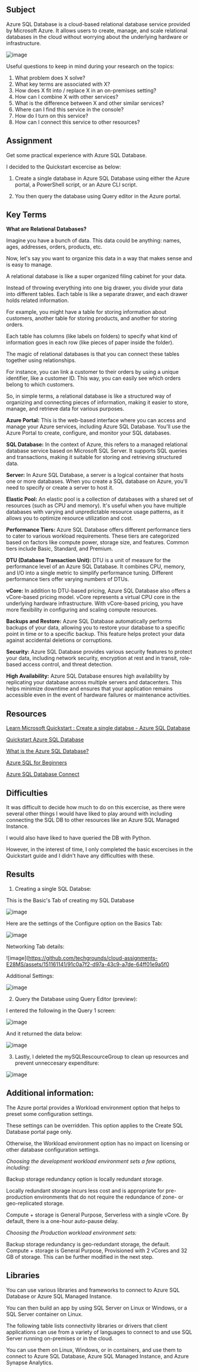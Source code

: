 
## Subject

Azure SQL Database is a cloud-based relational database service provided by Microsoft Azure. It allows users to create, manage, and scale relational databases in the cloud without worrying about the underlying hardware or infrastructure.


![image](https://github.com/techgrounds/cloud-assignments-E28MS/assets/151161141/bc286fc9-ec82-48a6-925d-7877e5dfb371)


Useful questions to keep in mind during your research on the topics:

1.  What problem does X solve?
2.  What key terms are associated with X?
3.  How does X fit into / replace X in an on-premises setting?
4.  How can I combine X with other services?
5.  What is the difference between X and other similar services?
6.  Where can I find this service in the console?
7.  How do I turn on this service?
8.  How can I connect this service to other resources?
    


## Assignment

Get some practical experience with Azure SQL Database.

I decided to the Quickstart excercise as below:

1.  Create a single database in Azure SQL Database using either the Azure portal, a PowerShell script, or an Azure CLI script. 

2.  You then query the database using Query editor in the Azure portal.

##  Key Terms

**What are Relational Databases?**

Imagine you have a bunch of data. This data could be anything: names, ages, addresses, orders, products, etc. 

Now, let's say you want to organize this data in a way that makes sense and is easy to manage. 

A relational database is like a super organized filing cabinet for your data. 

Instead of throwing everything into one big drawer, you divide your data into different tables. Each table is like a separate drawer, and each drawer holds related information.

For example, you might have a table for storing information about customers, another table for storing products, and another for storing orders. 

Each table has columns (like labels on folders) to specify what kind of information goes in each row (like pieces of paper inside the folder).

The magic of relational databases is that you can connect these tables together using relationships. 

For instance, you can link a customer to their orders by using a unique identifier, like a customer ID. This way, you can easily see which orders belong to which customers.

So, in simple terms, a relational database is like a structured way of organizing and connecting pieces of information, making it easier to store, manage, and retrieve data for various purposes.


**Azure Portal:** This is the web-based interface where you can access and manage your Azure services, including Azure SQL Database. You'll use the Azure Portal to create, configure, and monitor your SQL databases.


**SQL Database:** In the context of Azure, this refers to a managed relational database service based on Microsoft SQL Server. It supports SQL queries and transactions, making it suitable for storing and retrieving structured data.


**Server:** In Azure SQL Database, a server is a logical container that hosts one or more databases. When you create a SQL database on Azure, you'll need to specify or create a server to host it.


**Elastic Pool:** An elastic pool is a collection of databases with a shared set of resources (such as CPU and memory). It's useful when you have multiple databases with varying and unpredictable resource usage patterns, as it allows you to optimize resource utilization and cost.


**Performance Tiers:** Azure SQL Database offers different performance tiers to cater to various workload requirements. These tiers are categorized based on factors like compute power, storage size, and features. Common tiers include Basic, Standard, and Premium.


**DTU (Database Transaction Unit):** DTU is a unit of measure for the performance level of an Azure SQL Database. It combines CPU, memory, and I/O into a single metric to simplify performance tuning. Different performance tiers offer varying numbers of DTUs.


**vCore:** In addition to DTU-based pricing, Azure SQL Database also offers a vCore-based pricing model. vCore represents a virtual CPU core in the underlying hardware infrastructure. With vCore-based pricing, you have more flexibility in configuring and scaling compute resources.


**Backups and Restore:** Azure SQL Database automatically performs backups of your data, allowing you to restore your database to a specific point in time or to a specific backup. This feature helps protect your data against accidental deletions or corruptions.


**Security:** Azure SQL Database provides various security features to protect your data, including network security, encryption at rest and in transit, role-based access control, and threat detection.


**High Availability:** Azure SQL Database ensures high availability by replicating your database across multiple servers and datacenters. This helps minimize downtime and ensures that your application remains accessible even in the event of hardware failures or maintenance activities.






##  Resources

[Learn Microsoft Quickstart : Create a single databse - Azure SQL Database](https://learn.microsoft.com/en-us/azure/azure-sql/database/single-database-create-quickstart?view=azuresql&tabs=azure-portal)


[Quickstart Azure SQL Database](https://learn.microsoft.com/en-us/azure/azure-sql/database/single-database-create-quickstart?view=azuresql&tabs=azure-portal)


[What is the Azure SQL Database?](https://learn.microsoft.com/en-us/azure/azure-sql/database/sql-database-paas-overview?view=azuresql)


[Azure SQL for Beginners](https://learn.microsoft.com/en-us/shows/azure-sql-for-beginners/)

[Azure SQL Database Connect](https://learn.microsoft.com/en-us/azure/azure-sql/database/connect-query-content-reference-guide?view=azuresql#libraries)



##  Difficulties

It was difficult to decide how much to do on this excercise, as there were several other things I would have liked to play around with including connecting the SQL DB to other resources like an Azure SQL Managed Instance.  

I would also have liked to have queried the DB with Python.

However, in the interest of time, I only completed the basic excercises in the Quickstart guide and I didn't have any difficulties with these.

##  Results

1.  Creating a single SQL Databse:

This is the Basic's Tab of creating my SQL Database

![image](https://github.com/techgrounds/cloud-assignments-E28MS/assets/151161141/1ceb29b8-ab3f-4fc3-a44d-13dd256ff9be)


Here are the settings of the Configure option on the Basics Tab:

![image](https://github.com/techgrounds/cloud-assignments-E28MS/assets/151161141/3d1fc418-961b-4543-bfee-965dc5ebe061)


Networking Tab details:

![image](https://github.com/techgrounds/cloud-assignments-E28MS/assets/151161141/91c0a7f2-d97a-43c9-a7de-64ff01e9a5f0

Additional Settings:

![image](https://github.com/techgrounds/cloud-assignments-E28MS/assets/151161141/c7b1f3b6-892e-4da1-b1c2-61998706251b)

2.  Query the Database using Query Editor (preview):

I entered the following in the Query 1 screen:


![image](https://github.com/techgrounds/cloud-assignments-E28MS/assets/151161141/0f6a0ffd-bab0-47f1-ab8b-84f0def426e3)


And it returned the data below:

![image](https://github.com/techgrounds/cloud-assignments-E28MS/assets/151161141/e4b208da-deb7-449f-aa06-ff400558c184)


3.  Lastly, I deleted the mySQLRescourceGroup to clean up resources and prevent unneccesary expenditure:

   ![image](https://github.com/techgrounds/cloud-assignments-E28MS/assets/151161141/e5bf11bd-5d9f-4125-86b8-079c0fab7e4a)








##  Additional information:

The Azure portal provides a Workload environment option that helps to preset some configuration settings. 

These settings can be overridden. This option applies to the Create SQL Database portal page only. 

Otherwise, the Workload environment option has no impact on licensing or other database configuration settings.

*Choosing the development workload environment sets a few options, including:*

Backup storage redundancy option is locally redundant storage. 

Locally redundant storage incurs less cost and is appropriate for pre-production environments that do not require the redundance of zone- or geo-replicated storage.

Compute + storage is General Purpose, Serverless with a single vCore. By default, there is a one-hour auto-pause delay.

*Choosing the Production workload environment sets:*

Backup storage redundancy is geo-redundant storage, the default.
Compute + storage is General Purpose, Provisioned with 2 vCores and 32 GB of storage. This can be further modified in the next step.

##  Libraries

You can use various libraries and frameworks to connect to Azure SQL Database or Azure SQL Managed Instance. 

You can then build an app by using SQL Server on Linux or Windows, or a SQL Server container on Linux.

The following table lists connectivity libraries or drivers that client applications can use from a variety of languages to connect to and use SQL Server running on-premises or in the cloud. 

You can use them on Linux, Windows, or in containers, and use them to connect to Azure SQL Database, Azure SQL Managed Instance, and Azure Synapse Analytics.

